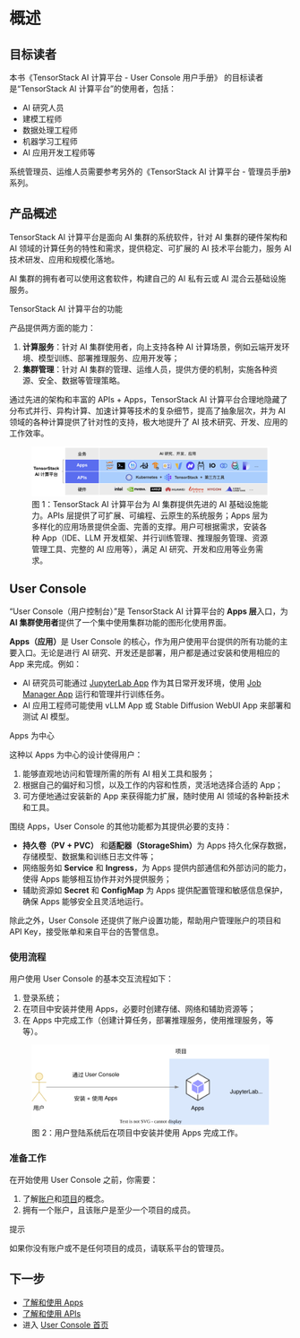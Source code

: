 # 概述

## 目标读者

本书《TensorStack AI 计算平台 - User Console 用户手册》 的目标读者是“TensorStack AI 计算平台”的使用者，包括：

- AI 研究人员
- 建模工程师
- 数据处理工程师
- 机器学习工程师
- AI 应用开发工程师等

系统管理员、运维人员需要参考另外的《TensorStack AI 计算平台 - 管理员手册》系列。

## 产品概述

TensorStack AI 计算平台是面向 AI 集群的系统软件，针对 AI 集群的硬件架构和 AI 领域的计算任务的特性和需求，提供稳定、可扩展的 AI 技术平台能力，服务 AI 技术研发、应用和规模化落地。

AI 集群的拥有者可以使用这套软件，构建自己的 AI 私有云或 AI 混合云基础设施服务。

<aside class="note info">
<div class="title">TensorStack AI 计算平台的功能</div>

产品提供两方面的能力：

1. **计算服务**：针对 AI 集群使用者，向上支持各种 AI 计算场景，例如云端开发环境、模型训练、部署推理服务、应用开发等；
1. **集群管理**：针对 AI 集群的管理、运维人员，提供方便的机制，实施各种资源、安全、数据等管理策略。

</aside>

通过先进的架构和丰富的 APIs + Apps，TensorStack AI 计算平台合理地隐藏了分布式并行、异构计算、加速计算等技术的复杂细节，提高了抽象层次，并为 AI 领域的各种计算提供了针对性的支持，极大地提升了 AI 技术研究、开发、应用的工作效率。

<figure class="architecture">
  <img alt="t9k-arch" src="./assets/overview/t9k-arch.png" />
  <figcaption>图 1：TensorStack AI 计算平台为 AI 集群提供先进的 AI 基础设施能力。APIs 层提供了可扩展、可编程、云原生的系统服务；Apps 层为多样化的应用场景提供全面、完善的支撑。用户可根据需求，安装各种 App（IDE、LLM 开发框架、并行训练管理、推理服务管理、资源管理工具、完整的 AI 应用等），满足 AI 研究、开发和应用等业务需求。</figcaption>
</figure>

## User Console

“User Console（用户控制台）”是 TensorStack AI 计算平台的 **Apps 层**入口，为 **AI 集群使用者**提供了一个集中使用集群功能的图形化使用界面。

<b>Apps（应用）</b>是 User Console 的核心，作为用户使用平台提供的所有功能的主要入口。无论是进行 AI 研究、开发还是部署，用户都是通过安装和使用相应的 App 来完成。例如：

- AI 研究员可能通过 [JupyterLab App](./app/jupyterlab.md) 作为其日常开发环境，使用 [Job Manager App](./app/job-manager.md) 运行和管理并行训练任务。
- AI 应用工程师可能使用 vLLM App 或 Stable Diffusion WebUI App 来部署和测试 AI 模型。

<aside class="note info">
<div class="title">Apps 为中心</div>

这种以 Apps 为中心的设计使得用户：

1. 能够直观地访问和管理所需的所有 AI 相关工具和服务；
2. 根据自己的偏好和习惯，以及工作的内容和性质，灵活地选择合适的 App；
3. 可方便地通过安装新的 App 来获得能力扩展，随时使用 AI 领域的各种新技术和工具。

</aside>

围绕 Apps，User Console 的其他功能都为其提供必要的支持：

* **持久卷（PV + PVC）** 和<b>适配器（StorageShim）</b>为 Apps 持久化保存数据，存储模型、数据集和训练日志文件等；
* 网络服务如 **Service** 和 **Ingress**，为 Apps 提供内部通信和外部访问的能力，使得 Apps 能够相互协作并对外提供服务；
* 辅助资源如 **Secret** 和 **ConfigMap** 为 Apps 提供配置管理和敏感信息保护，确保 Apps 能够安全且灵活地运行。

除此之外，User Console 还提供了账户设置功能，帮助用户管理账户的项目和 API Key，接受账单和来自平台的告警信息。

### 使用流程

用户使用 User Console 的基本交互流程如下：

1. 登录系统；
2. 在项目中安装并使用 Apps，必要时创建存储、网络和辅助资源等；
3. 在 Apps 中完成工作（创建计算任务，部署推理服务，使用推理服务，等等）。

<figure class="architecture">
  <img alt="use-user-console" src="./assets/overview/use-user-console.drawio.svg" />
  <figcaption>图 2：用户登陆系统后在项目中安装并使用 Apps 完成工作。</figcaption>
</figure>

### 准备工作

在开始使用 User Console 之前，你需要：

1. 了解[账户](./security/account.md)和[项目](./security/project.md)的概念。
1. 拥有一个账户，且该账户是至少一个项目的成员。

<aside class="note tip">
<div class="title">提示</div>

如果你没有账户或不是任何项目的成员，请联系平台的管理员。

</aside>

## 下一步

* [了解和使用 Apps](./app/index.md)
* [了解和使用 APIs](./api/index.md)
* 进入 [User Console 首页](./guide/homepage.md)
